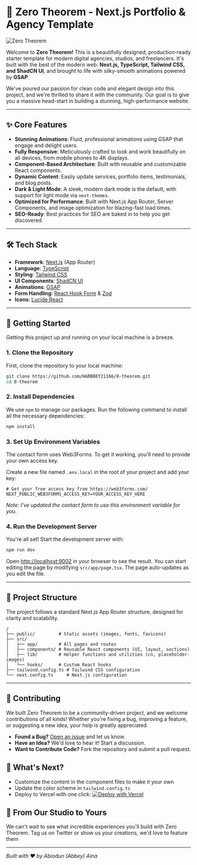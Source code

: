 # 🚀 Zero Theorem - Next.js Portfolio & Agency Template

![Zero Theorem](https://i.pinimg.com/1200x/78/a6/97/78a6977314662fe64f69898c4055c722.jpg)

Welcome to **Zero Theorem!** This is a beautifully designed, production-ready starter template for modern digital agencies, studios, and freelancers. It's built with the best of the modern web: **Next.js, TypeScript, Tailwind CSS, and ShadCN UI**, and brought to life with silky-smooth animations powered by **GSAP**.

We've poured our passion for clean code and elegant design into this project, and we're thrilled to share it with the community. Our goal is to give you a massive head-start in building a stunning, high-performance website.

---

## ✨ Core Features

-   **Stunning Animations**: Fluid, professional animations using GSAP that engage and delight users.
-   **Fully Responsive**: Meticulously crafted to look and work beautifully on all devices, from mobile phones to 4K displays.
-   **Component-Based Architecture**: Built with reusable and customizable React components.
-   **Dynamic Content**: Easily update services, portfolio items, testimonials, and blog posts.
-   **Dark & Light Mode**: A sleek, modern dark mode is the default, with support for light mode via `next-themes`.
-   **Optimized for Performance**: Built with Next.js App Router, Server Components, and image optimization for blazing-fast load times.
-   **SEO-Ready**: Best practices for SEO are baked in to help you get discovered.

---

## 🛠️ Tech Stack

-   **Framework**: [Next.js](https://nextjs.org/) (App Router)
-   **Language**: [TypeScript](https://www.typescriptlang.org/)
-   **Styling**: [Tailwind CSS](https://tailwindcss.com/)
-   **UI Components**: [ShadCN UI](https://ui.shadcn.com/)
-   **Animations**: [GSAP](https://gsap.com/)
-   **Form Handling**: [React Hook Form](https://react-hook-form.com/) & [Zod](https://zod.dev/)
-   **Icons**: [Lucide React](https://lucide.dev/)

---

## 🚀 Getting Started

Getting this project up and running on your local machine is a breeze.

### 1. Clone the Repository

First, clone the repository to your local machine:

```bash
git clone https://github.com/HARBBEY21166/0-theorem.git
cd 0-theorem
```

### 2. Install Dependencies

We use `npm` to manage our packages. Run the following command to install all the necessary dependencies:

```bash
npm install
```

### 3. Set Up Environment Variables

The contact form uses Web3Forms. To get it working, you'll need to provide your own access key.

Create a new file named `.env.local` in the root of your project and add your key:

```env
# Get your free access key from https://web3forms.com/
NEXT_PUBLIC_WEB3FORMS_ACCESS_KEY=YOUR_ACCESS_KEY_HERE
```

*Note: I've updated the contact form to use this environment variable for you.*

### 4. Run the Development Server

You're all set! Start the development server with:

```bash
npm run dev
```

Open [http://localhost:9002](http://localhost:3000) in your browser to see the result. You can start editing the page by modifying `src/app/page.tsx`. The page auto-updates as you edit the file.

---

## 📂 Project Structure

The project follows a standard Next.js App Router structure, designed for clarity and scalability.

```
/
├── public/         # Static assets (images, fonts, favicons)
├── src/
│   ├── app/        # All pages and routes
│   ├── components/ # Reusable React components (UI, layout, sections)
│   ├── lib/        # Helper functions and utilities (cn, placeholder-images)
│   └── hooks/      # Custom React hooks
├── tailwind.config.ts # Tailwind CSS configuration
└── next.config.ts     # Next.js configuration
```

---

## 🤝 Contributing

We built Zero Theorem to be a community-driven project, and we welcome contributions of all kinds! Whether you're fixing a bug, improving a feature, or suggesting a new idea, your help is greatly appreciated.

-   **Found a Bug?** [Open an issue](https://github.com/HARBBEY21166/0-theorem/issues) and let us know.
-   **Have an Idea?** We'd love to hear it! Start a discussion.
-   **Want to Contribute Code?** Fork the repository and submit a pull request.


## 🎯 What's Next?

- Customize the content in the component files to make it your own
- Update the color scheme in `tailwind.config.ts`
- Deploy to Vercel with one click: [![Deploy with Vercel](https://vercel.com/button)](https://vercel.com/new)

## 💫 From Our Studio to Yours

We can't wait to see what incredible experiences you'll build with Zero Theorem. Tag us on Twitter or show us your creations, we'd love to feature them

---

*Built with ❤️ by Abiodun (Abbey) Aina*
